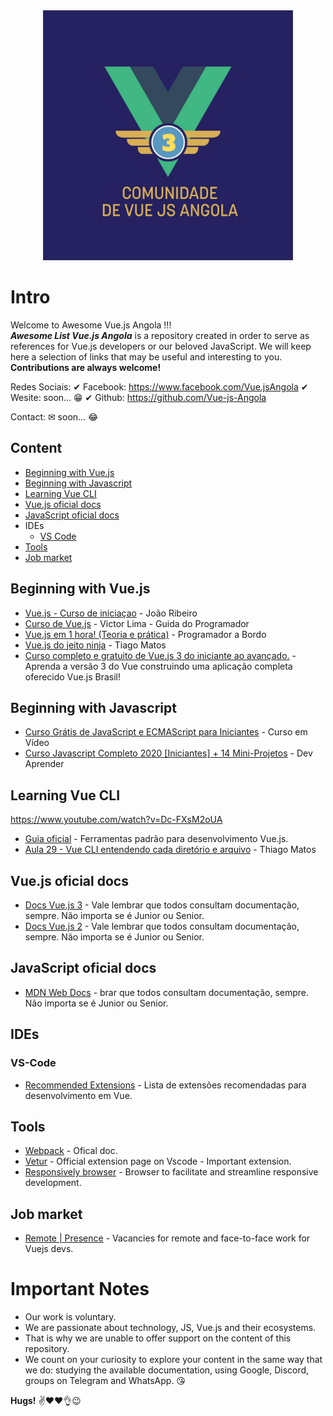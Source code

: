 <div align="center">
 <img  width="400" height="400" src="../img/awesome.jpg" alt="Awesome List Vue.js Angola" title="Awesome List Vue.js Angola">
</div>

# Intro

Welcome to Awesome Vue.js Angola !!! \
***Awesome List Vue.js Angola*** is a repository created in order to serve as references for Vue.js developers or our beloved JavaScript.
We will keep here a selection of links that may be useful and interesting to you. \
**Contributions are always welcome!**

Redes Sociais:
✔ Facebook: <https://www.facebook.com/Vue.jsAngola>
✔ Wesite: soon... 😁
✔ Github: <https://github.com/Vue-js-Angola>

Contact:
✉ soon... 😂

## Content

- [Beginning with Vue.js](#beginning-with-vuejs)
- [Beginning with Javascript](#beginning-with-javascript)
- [Learning Vue CLI](#learning-vuejscli)
- [Vue.js oficial docs](#vuejs)
- [JavaScript oficial docs](#js)
- IDEs
  - [VS Code](#vs-code)
- [Tools](#tools)
- [Job market](#job-market)

## Beginning with Vue.js

- [Vue.js -  Curso de iniciaçao](https://www.youtube.com/watch?v=fnPXT1z0Ctw&list=PLXik_5Br-zO_xQHAH9GrNR1gAefYWaKxz) - João Ribeiro
- [Curso de Vue.js](https://www.youtube.com/watch?v=npA_f0ztIt0&list=PLJ_KhUnlXUPteacVhunyK5M8SKIadeED0) - Victor Lima - Guida do Programador
- [Vue.js em 1 hora! (Teoria e prática)](https://www.youtube.com/watch?v=cSa-SMVMGsE) - Programador a Bordo
- [Vue.js do jeito ninja](https://www.youtube.com/watch?v=07-TvnH7XNo&list=PLcoYAcR89n-qq1vGRbaUiV6Q9puy0qigW) - Tiago Matos
- [Curso completo e gratuito de Vue.js 3 do iniciante ao avançado.](https://www.youtube.com/watch?v=07-TvnH7XNo&list=PLcoYAcR89n-qq1vGRbaUiV6Q9puy0qigW) - Aprenda a versão 3 do Vue construindo uma aplicação completa oferecido Vue.js Brasil!

## Beginning with Javascript

- [Curso Grátis de JavaScript e ECMAScript para Iniciantes](https://www.youtube.com/watch?v=1-w1RfGIov4&list=PLHz_AreHm4dlsK3Nr9GVvXCbpQyHQl1o1) - Curso em Vídeo
- [Curso Javascript Completo 2020 [Iniciantes] + 14 Mini-Projetos](https://www.youtube.com/watch?v=i6Oi-YtXnAU) - Dev Aprender

## Learning Vue CLI

<https://www.youtube.com/watch?v=Dc-FXsM2oUA>

- [Guia oficial](https://cli.vuejs.org/) - Ferramentas padrão para desenvolvimento Vue.js.
- [Aula 29 - Vue CLI entendendo cada diretório e arquivo](https://www.youtube.com/watch?v=Dc-FXsM2oUA) - Thiago Matos
  
## Vue.js oficial docs

- [Docs Vue.js 3](https://v3.vuejs.org/) - Vale lembrar que todos consultam documentação, sempre. Não importa se é Junior ou Senior.
- [Docs Vue.js 2](https://vuejs.org/) - Vale lembrar que todos consultam documentação, sempre. Não importa se é Junior ou Senior.

## JavaScript oficial docs

- [MDN Web Docs](https://developer.mozilla.org/pt-BR/docs/Web/JavaScript) - brar que todos consultam documentação, sempre. Não importa se é Junior ou Senior.

## IDEs

### VS-Code

- [Recommended Extensions](https://medium.com/@deepaksisodiya/top-vs-code-extensions-for-vue-js-development-93cb548baa32) - Lista de extensões recomendadas para desenvolvimento em Vue.

## Tools

- [Webpack](https://webpack.js.org/) - Ofical doc.
- [Vetur](https://marketplace.visualstudio.com/items?itemName=octref.vetur) - Official extension page on Vscode - Important extension.
- [Responsively browser](https://responsively.app) - Browser to facilitate and streamline responsive development.

## Job market

- [Remote | Presence](https://vuejobs.com/) - Vacancies for remote and face-to-face work for Vuejs devs.

# Important Notes

- Our work is voluntary.
- We are passionate about technology, JS, Vue.js and their ecosystems.
- That is why we are unable to offer support on the content of this repository.
- We count on your curiosity to explore your content in the same way that we do: studying the available documentation, using Google, Discord, groups on Telegram and WhatsApp. 😘

**Hugs!** ✌❤❤👌😉
